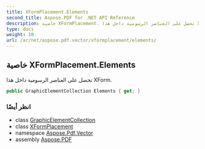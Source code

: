 ```yaml
---
title: XFormPlacement.Elements
second_title: Aspose.PDF for .NET API Reference
description: خاصية XFormPlacement. تحصل على العناصر الرسومية داخل هذا XForm
type: docs
weight: 10
url: /ar/net/aspose.pdf.vector/xformplacement/elements/
---
```

## خاصية XFormPlacement.Elements

تحصل على العناصر الرسومية داخل هذا XForm.

```csharp
public GraphicElementCollection Elements { get; }
```

### انظر أيضًا

* class [GraphicElementCollection](../../graphicelementcollection/)
* class [XFormPlacement](../)
* namespace [Aspose.Pdf.Vector](../../../aspose.pdf.vector/)
* assembly [Aspose.PDF](../../../)